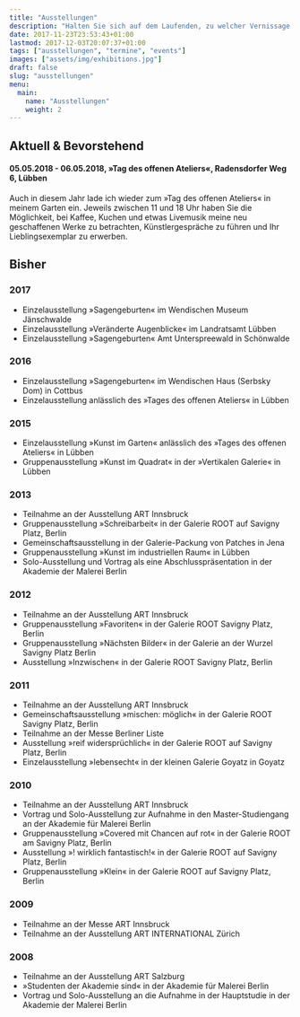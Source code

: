 ```yaml
---
title: "Ausstellungen"
description: "Halten Sie sich auf dem Laufenden, zu welcher Vernissage Sie gehen und welche Ausstellungen Sie bald besuchen können."
date: 2017-11-23T23:53:43+01:00
lastmod: 2017-12-03T20:07:37+01:00
tags: ["ausstellungen", "termine", "events"]
images: ["assets/img/exhibitions.jpg"]
draft: false
slug: "ausstellungen"
menu:
  main:
    name: "Ausstellungen"
    weight: 2
---
```


## Aktuell & Bevorstehend

#### 05.05.2018 - 06.05.2018, »Tag des offenen Ateliers«, Radensdorfer Weg 6, Lübben

Auch in diesem Jahr lade ich wieder zum »Tag des offenen Ateliers« in meinem Garten ein. Jeweils zwischen 11 und 18 Uhr haben Sie die Möglichkeit, bei Kaffee, Kuchen und etwas Livemusik meine neu geschaffenen Werke zu betrachten, Künstlergespräche zu führen und Ihr Lieblingsexemplar zu erwerben.

## Bisher

### 2017

- Einzelausstellung »Sagengeburten« im Wendischen Museum Jänschwalde
- Einzelausstellung »Veränderte Augenblicke« im Landratsamt Lübben
- Einzelausstellung »Sagengeburten« Amt Unterspreewald in Schönwalde

### 2016

- Einzelausstellung »Sagengeburten« im Wendischen Haus (Serbsky Dom) in Cottbus
- Einzelausstellung anlässlich des »Tages des offenen Ateliers« in Lübben

### 2015

- Einzelausstellung »Kunst im Garten« anlässlich des »Tages des offenen Ateliers« in Lübben
- Gruppenausstellung »Kunst im Quadrat« in der »Vertikalen Galerie« in Lübben

### 2013

- Teilnahme an der Ausstellung ART Innsbruck
- Gruppenausstellung »Schreibarbeit« in der Galerie ROOT auf Savigny Platz, Berlin
- Gemeinschaftsausstellung in der Galerie-Packung von Patches in Jena
- Gruppenausstellung »Kunst im industriellen Raum« in Lübben
- Solo-Ausstellung und Vortrag als eine Abschlusspräsentation in der Akademie der Malerei Berlin

### 2012

- Teilnahme an der Ausstellung ART Innsbruck
- Gruppenausstellung »Favoriten« in der Galerie ROOT Savigny Platz, Berlin
- Gruppenausstellung »Nächsten Bilder« in der Galerie an der Wurzel Savigny Platz Berlin
- Ausstellung »Inzwischen« in der Galerie ROOT Savigny Platz, Berlin

### 2011

- Teilnahme an der Ausstellung ART Innsbruck
- Gemeinschaftsausstellung »mischen: möglich« in der Galerie ROOT Savigny Platz, Berlin
- Teilnahme an der Messe Berliner Liste
- Ausstellung »reif widersprüchlich« in der Galerie ROOT auf Savigny Platz, Berlin
- Einzelausstellung »lebensecht« in der kleinen Galerie Goyatz in Goyatz

### 2010

- Teilnahme an der Ausstellung ART Innsbruck
- Vortrag und Solo-Ausstellung zur Aufnahme in den Master-Studiengang an der Akademie für Malerei Berlin
- Gruppenausstellung »Covered mit Chancen auf rot« in der Galerie ROOT am Savigny Platz, Berlin
- Ausstellung »! wirklich fantastisch!« in der Galerie ROOT auf Savigny Platz, Berlin
- Gruppenausstellung »Klein« in der Galerie ROOT auf Savigny Platz, Berlin

### 2009

- Teilnahme an der Messe ART Innsbruck
- Teilnahme an der Ausstellung ART INTERNATIONAL Zürich

### 2008

- Teilnahme an der Ausstellung ART Salzburg
- »Studenten der Akademie sind« in der Akademie für Malerei Berlin
- Vortrag und Solo-Ausstellung an die Aufnahme in der Hauptstudie in der Akademie der Malerei Berlin
